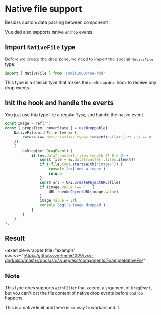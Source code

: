 # Native file support

Besides custom data passing between components.

Vue dnd also supports native `ondrop` events.

## Import `NativeFile` type

Before we create the drop zone, we need to import the special `NativeFile` type.

```ts
import { NativeFile } from '@mmis1000/vue-dnd'
```

This type is a special type that makes the `useDroppable` hook to receive
any drop events.

## Init the hook and handle the events

You just use this type like a regular `Type`, and handle the native event.

```ts
const image = ref('')
const { propsItem, hoverState } = useDroppable(
    NativeFile.withFilter(ev => {
        return (ev.dataTransfer?.types.indexOf('Files') ?? -1) >= 0
    }),
    {
        onDrop(ev: DragEvent) {
            if (ev.dataTransfer?.files.length ?? 0 > 0) {
                const file = ev.dataTransfer!.files.item(0)!
                if (!file.type.startsWith('image/')) {
                    console.log('not a image')
                    return
                }
                const url = URL.createObjectURL(file)
                if (image.value !== '') {
                    URL.revokeObjectURL(image.value)
                }
                image.value = url
                console.log('a image dropped')
            }
        }
    }
);
```

## Result

<example-wrapper
    title="example"
    source="https://github.com/mmis1000/vue-dnd/blob/master/docs/src/.vuepress/components/ExampleNativeFile"
>
<template v-slot:default>
<example-native-file-app></example-native-file-app>
</template>
</example-wrapper>

## Note

This type does supports `withFilter` that accept a argument of `DragEvent`,
but you can't get the file content of native drop events before `ondrop` happens.

This is a native limit and there is no way to workaround it.
